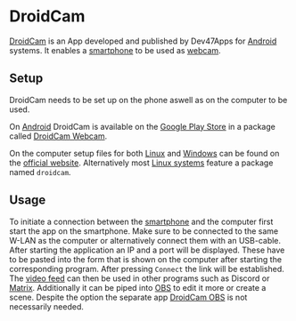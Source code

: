 # DroidCam

[DroidCam](https://www.dev47apps.com/) is an App developed and published
by Dev47Apps for [Android](/wiki/android.md) systems.
It enables a [smartphone](/wiki/smart_devices.md) to be used as [webcam](/wiki/webcam.md).

## Setup

DroidCam needs to be set up on the phone aswell as on the computer to be used.

On [Android](/wiki/android.md) DroidCam is available on the
[Google Play Store](/wiki/android.md#app-store) in a package called
[DroidCam Webcam](https://play.google.com/store/apps/details?id=com.dev47apps.droidcam).

On the computer setup files for both [Linux](/wiki/linux.md) and [Windows](/wiki/windows.md) can be
found on the [official website](https://www.dev47apps.com/).
Alternatively most [Linux systems](/wiki/linux/package_manager.md) feature a package named
`droidcam`.

## Usage

To initiate a connection between the [smartphone](/wiki/smart_devices.md) and the computer first
start the app on the smartphone.
Make sure to be connected to the same W-LAN as the computer or alternatively connect them with an
USB-cable.
After starting the application an IP and a port will be displayed.
These have to be pasted into the form that is shown on the computer after starting the corresponding
program.
After pressing `Connect` the link will be established.
The [video feed](/wiki/webcam.md) can then be used in other programs such as Discord or
[Matrix](/wiki/matrix.md).
Additionally it can be piped into [OBS](/wiki/obs.md) to edit it more or create a scene.
Despite the option the separate app [DroidCam OBS](https://www.dev47apps.com/obs/) is not
necessarily needed.
